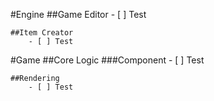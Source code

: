 #Engine
	##Game Editor
		- [ ] Test	

	##Item Creator
		- [ ] Test	




#Game 
	##Core Logic
		###Component
			- [ ] Test	


	##Rendering 
		- [ ] Test	
